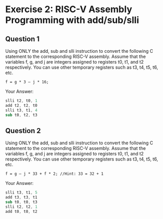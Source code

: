 # Exercise 2: RISC-V Assembly Programming with add/sub/slli

## Question 1
Using ONLY the add, sub and slli instruction to convert the following C statement to the corresponding RISC-V assembly. Assume that the variables f, g, and j are integers assigned to registers t0, t1, and t2 respectively. You can use other temporary registers such as t3, t4, t5, t6, etc.

`f = g * 3 – j * 16;`

Your Answer:
```s
slli t2, t0, 1 
add t2, t2, t0
slli t3, t1, 4
sub t0, t2, t3
```

## Question 2
Using ONLY the add, sub and slli instruction to convert the following C statement to the corresponding RISC-V assembly. Assume that the variables f, g, and j are integers assigned to registers t0, t1, and t2 respectively. You can use other temporary registers such as t3, t4, t5, t6, etc.

`f = g – j * 33 + f * 2; //Hint: 33 = 32 + 1`

Your Answer:
```s
slli t3, t1, 5 
add t3, t3, t1  
sub t0, t0, t3  
slli t2, t2, 1  
add t0, t0, t2
```